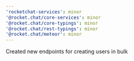 ```yaml
---
'rocketchat-services': minor
'@rocket.chat/core-services': minor
'@rocket.chat/core-typings': minor
'@rocket.chat/rest-typings': minor
'@rocket.chat/meteor': minor
---
```


Created new endpoints for creating users in bulk
